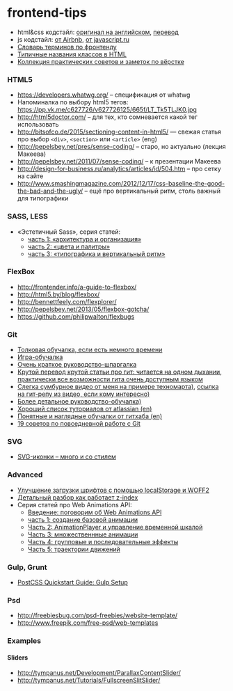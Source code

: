 # frontend-tips

* html&css кодстайл: [оригинал на английском](http://codeguide.co/), [перевод](http://instanceof.pro/code-guide/)
* js кодстайл: [от Airbnb](https://github.com/airbnb/javascript), [от javascript.ru](https://learn.javascript.ru/coding-style) 
* [Словарь терминов по фронтенду](https://github.com/web-standards-ru/dictionary)
* [Типичные названия классов в HTML](https://github.com/walom88/walom88/blob/master/list_of_tags.txt)
* [Коллекция практических советов и заметок по вёрстке](http://habrahabr.ru/post/273471/)

### HTML5

* https://developers.whatwg.org/ – спецификация от whatwg
* Напоминалка по выбору html5 тегов: https://pp.vk.me/c627726/v627726125/665f/LT_Tk5TLJK0.jpg
* http://html5doctor.com/ – для тех, кто сомневается какой тег использовать
* http://bitsofco.de/2015/sectioning-content-in-html5/ — свежая статья про выбор `<div>`, `<section>` или `<article>` (eng) 
* http://pepelsbey.net/pres/sense-coding/ – старо, но актуально (лекция Макеева)
* http://pepelsbey.net/2011/07/sense-coding/ – к презентации Макеева
* http://design-for-business.ru/analytics/articles/id/504.htm – про сетку на сайте
* http://www.smashingmagazine.com/2012/12/17/css-baseline-the-good-the-bad-and-the-ugly/ – ещё про вертикальный ритм, столь важный для типографики

### SASS, LESS

* «Эстетичный Sass», серия статей: 
  * [часть 1: «архитектура и организация»](http://prgssr.ru/development/estetichnyj-sass-chast-1---arhitektura-i-organizaciya.html) 
  * [часть 2: «цвета и палитры»](http://prgssr.ru/development/estetichnyj-sass-chast-2-cveta-i-palitry.html) 
  * [часть 3: «типографика и вертикальный ритм»](http://prgssr.ru/development/estetichnyj-sass-chast-3-tipografika-i-vertikalnyj-ritm.html)

### FlexBox

* http://frontender.info/a-guide-to-flexbox/
* http://html5.by/blog/flexbox/
* http://bennettfeely.com/flexplorer/
* http://pepelsbey.net/2013/05/flexbox-gotcha/
* https://github.com/philipwalton/flexbugs

### Git

* [Толковая обучалка, если есть немного времени](http://githowto.com/ru)
* [Игра-обучалка](http://pcottle.github.io/learnGitBranching/)
* [Очень краткое руководство-шпаргалка](http://rogerdudler.github.io/git-guide/index.ru.html)
* [Крутой перевод крутой статьи про гит: читается на одном дыхании, практически все возможности гита очень доступным языком](http://habrahabr.ru/post/268951/) 
* [Слегка сумбурное видео от меня на примере техномарта)](https://www.youtube.com/watch?v=UWW7tVgCdH8), [ссылка на гит-репу из видео, если кому интересно)](https://github.com/ademaro/technomart) 
* [Более детальное руководство-обучалка)](http://githowto.com/ru) 
* [Хороший список туториалов от atlassian (en)](https://www.atlassian.com/git/)
* [Понятные и наглядные обучалки от гитхаба (en)](https://help.github.com/)
* [19 советов по повседневной работе с Git](http://habrahabr.ru/company/mailru/blog/267595/)

### SVG

* [SVG-иконки – много и со стилем](http://habrahabr.ru/company/devexpress/blog/269331/)

### Advanced

* [Улучшение загрузки шрифтов c помощью localStorage и WOFF2](https://htmlacademy.ru/blog/61)
* [Детальный разбор как работает z-index](http://habrahabr.ru/post/166435/)
* Серия статей про Web Animations API:
  * [Введение: поговорим об Web Animations API](http://css-live.ru/articles/pogovorim-ob-web-animations-api.html)
  * [часть 1: создание базовой анимации](http://css-live.ru/articles/rukovodstvo-po-web-animations-api-chast-1-sozdanie-bazovoj-animacii.html)
  * [Часть 2: AnimationPlayer и управление временной шкалой](http://css-live.ru/articles/rukovodstvo-po-web-animations-api-chast-2-animationplayer-i-upravlenie-vremennoj-shkaloj.html)
  * [Часть 3: множественнные анимации](http://css-live.ru/articles/rukovodstvo-po-web-animations-api-chast-3-mnozhestvennye-animacii.html)
  * [Часть 4: групповые и последовательные эффекты](http://css-live.ru/articles/rukovodstvo-po-web-animations-api-chast-4-gruppovye-i-posledovatelnye-effekty.html)
  * [Часть 5: траектории движений](http://css-live.ru/articles/rukovodstvo-po-web-animations-api-chast-5-priyatnaya-traektoriya-dvizheniya.html)

### Gulp, Grunt

* [PostCSS Quickstart Guide: Gulp Setup](http://webdesign.tutsplus.com/tutorials/postcss-quickstart-guide-gulp-setup--cms-24543)

### Psd

* http://freebiesbug.com/psd-freebies/website-template/
* http://www.freepik.com/free-psd/web-templates

### Examples
#### Sliders

* http://tympanus.net/Development/ParallaxContentSlider/
* http://tympanus.net/Tutorials/FullscreenSlitSlider/
